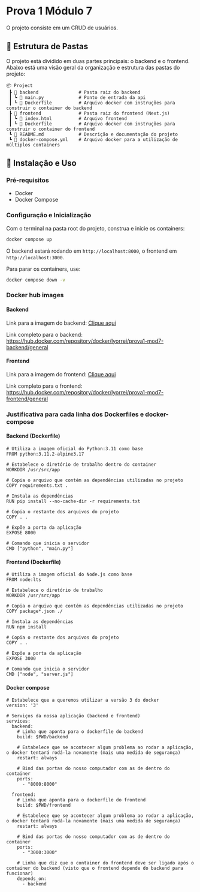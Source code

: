 # Prova 1 Módulo 7

O projeto consiste em um CRUD de usuários.

## 📂 Estrutura de Pastas

O projeto está dividido em duas partes principais: o backend e o frontend. Abaixo está uma visão geral da organização e estrutura das pastas do projeto:

```
📦 Project
 ┣ 📂 backend               # Pasta raiz do backend 
 ┃ ┗ 📜 main.py             # Ponto de entrada da api 
 ┃ ┗ 📜 Dockerfile          # Arquivo docker com instruções para construir o container do backend
 ┣ 📂 frontend              # Pasta raiz do frontend (Next.js)
 ┃ ┗ 📜 index.html          # Arquivo frontend
 ┃ ┗ 📜 Dockerfile          # Arquivo docker com instruções para construir o container do frontend
 ┗ 📜 README.md             # Descrição e documentação do projeto
 ┗ 📜 docker-compose.yml    # Arquivo docker para a utilização de múltiplos containers
```

## 🚀 Instalação e Uso

### Pré-requisitos

- Docker
- Docker Compose

### Configuração e Inicialização

Com o terminal na pasta root do projeto, construa e inicie os containers:
```bash
docker compose up
```

O backend estará rodando em `http://localhost:8000`, o frontend em `http://localhost:3000`.

Para parar os containers, use:

```bash
docker compose down -v
```

### Docker hub images 
#### Backend
Link para a imagem do backend: <a href="https://hub.docker.com/repository/docker/lyorrei/prova1-mod7-backend/general">Clique aqui</a>

Link completo para o backend: https://hub.docker.com/repository/docker/lyorrei/prova1-mod7-backend/general

#### Frontend
Link para a imagem do frontend: <a href="https://hub.docker.com/repository/docker/lyorrei/prova1-mod7-frontend/general">Clique aqui</a>

Link completo para o frontend: https://hub.docker.com/repository/docker/lyorrei/prova1-mod7-frontend/general

### Justificativa para cada linha dos Dockerfiles e docker-compose

#### Backend (Dockerfile)
```
# Utiliza a imagem oficial do Python:3.11 como base
FROM python:3.11.2-alpine3.17

# Estabelece o diretório de trabalho dentro do container
WORKDIR /usr/src/app

# Copia o arquivo que contém as dependências utilizadas no projeto
COPY requirements.txt .

# Instala as dependências
RUN pip install --no-cache-dir -r requirements.txt

# Copia o restante dos arquivos do projeto
COPY . .

# Expõe a porta da aplicação
EXPOSE 8000

# Comando que inicia o servidor
CMD ["python", "main.py"]
```

#### Frontend (Dockerfile)
```
# Utiliza a imagem oficial do Node.js como base
FROM node:lts

# Estabelece o diretório de trabalho
WORKDIR /usr/src/app

# Copia o arquivo que contém as dependências utilizadas no projeto
COPY package*.json ./

# Instala as dependências
RUN npm install

# Copia o restante dos arquivos do projeto
COPY . .

# Expõe a porta da aplicação
EXPOSE 3000

# Comando que inicia o servidor
CMD ["node", "server.js"]
```

#### Docker compose
```
# Estabelece que a queremos utilizar a versão 3 do docker
version: '3'

# Serviços da nossa aplicação (backend e frontend)
services:
  backend:
    # Linha que aponta para o dockerfile do backend
    build: $PWD/backend

    # Estabelece que se acontecer algum problema ao rodar a aplicação, o docker tentará rodá-la novamente (mais uma medida de segurança)
    restart: always

    # Bind das portas do nosso computador com as de dentro do container
    ports:
      - "8000:8000"

  frontend:
    # Linha que aponta para o dockerfile do frontend
    build: $PWD/frontend

    # Estabelece que se acontecer algum problema ao rodar a aplicação, o docker tentará rodá-la novamente (mais uma medida de segurança)
    restart: always

    # Bind das portas do nosso computador com as de dentro do container
    ports:
      - "3000:3000"

    # Linha que diz que o container do frontend deve ser ligado após o container do backend (visto que o frontend depende do backend para funcionar)
    depends_on:
      - backend
```